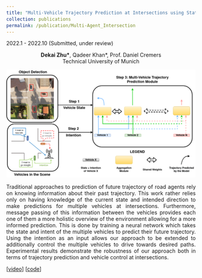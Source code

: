 ```yaml
---
title: "Multi-Vehicle Trajectory Prediction at Intersections using State and Intention Information"
collection: publications
permalink: /publication/Multi-Agent_Intersection
---
```


2022.1 - 2022.10 (Submitted, under review)

<center>
<b>Dekai Zhu*</b>, Qadeer Khan*, Prof. Daniel Cremers <br /> 
Technical University of Munich 
</center>


![shape](../images/intersection.png)


<p align = "justify"> 
Traditional approaches to prediction of future trajectory of road agents rely on knowing information about their past trajectory. This work rather relies only on having knowledge of the current state and intended direction to make predictions for multiple vehicles at intersections. Furthermore, message passing of this information between the vehicles provides each one of them a more holistic overview of the environment allowing for a more informed prediction. This is done by training a neural network which takes the state and intent of the multiple vehicles to predict their future trajectory. Using the intention as an input allows our approach to be extended to additionally control the multiple vehicles to drive towards desired paths. Experimental results demonstrate the robustness of our approach both in terms of trajectory prediction and vehicle control at intersections.
</p>

[[video](https://drive.google.com/file/d/1V74KRbbgGNnIJ3vWwqs3vQ9wO5Y01D2S/view?usp=share_link)]
[[code](https://github.com/Dekai21/Multi_Agent_Intersection)]